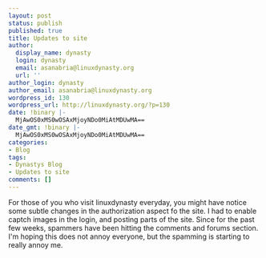 ```yaml
---
layout: post
status: publish
published: true
title: Updates to site
author:
  display_name: dynasty
  login: dynasty
  email: asanabria@linuxdynasty.org
  url: ''
author_login: dynasty
author_email: asanabria@linuxdynasty.org
wordpress_id: 130
wordpress_url: http://linuxdynasty.org/?p=130
date: !binary |-
  MjAwOS0xMS0wOSAxMjoyNDo0MiAtMDUwMA==
date_gmt: !binary |-
  MjAwOS0xMS0wOSAxMjoyNDo0MiAtMDUwMA==
categories:
- Blog
tags:
- Dynastys Blog
- Updates to site
comments: []
---
```

<p>For those of you who visit linuxdynasty everyday, you might have notice some subtle changes in the authorization aspect fo the site. I had to enable captch images in the login, and posting parts of the site. Since for the past few weeks, spammers have been hitting the comments and forums section. I'm hoping this does not annoy everyone, but the spamming is starting to really annoy me.</p>
